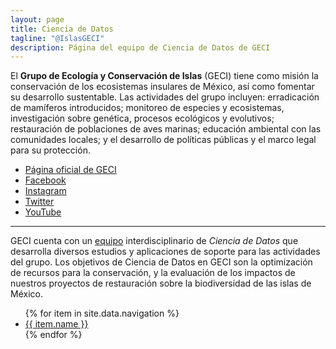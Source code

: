 ```yaml
---
layout: page
title: Ciencia de Datos
tagline: "@IslasGECI"
description: Página del equipo de Ciencia de Datos de GECI
---
```


El **Grupo de Ecología y Conservación de Islas** (GECI) tiene como misión la conservación de los
ecosistemas insulares de México, así como fomentar su desarrollo sustentable. Las actividades del
grupo incluyen: erradicación de mamíferos introducidos; monitoreo de especies y ecosistemas,
investigación sobre genética, procesos ecológicos y evolutivos; restauración de poblaciones de aves
marinas; educación ambiental con las comunidades locales; y el desarrollo de políticas públicas y el
marco legal para su protección.

- [Página oficial de GECI](https://islas.org.mx)
- [Facebook](https://www.facebook.com/IslasGECI)
- [Instagram](https://www.instagram.com/IslasGECI/)
- [Twitter](https://twitter.com/IslasGECI)
- [YouTube](https://www.youtube.com/channel/UChCwUNW27D50Bwh27U0lpfg)

---

GECI cuenta con un [equipo](https://github.com/orgs/IslasGECI/people) interdisciplinario de _Ciencia
de Datos_ que desarrolla diversos estudios y aplicaciones de soporte para las actividades del grupo.
Los objetivos de Ciencia de Datos en GECI son la optimización de recursos para la conservación, y la
evaluación de los impactos de nuestros proyectos de restauración sobre la biodiversidad de las islas
de México.

<ul>
  {% for item in site.data.navigation %}
    <li><a href="{{ item.link }}">
      {{ item.name }}
    </a></li>
  {% endfor %}
</ul>
